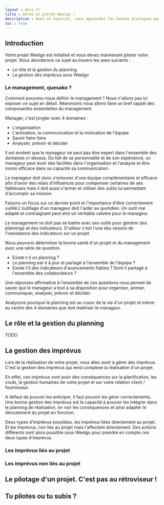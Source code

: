 ```yaml
---
layout : docs_fr
title : Gérez un projet Weelgo ! 
description : Dans ce tutoriel, vous apprendez les bonnes pratiques pour gérer correctement un projet Weelgo au quotidien
toc : true
---
```


## Introduction


Votre projet Weelgo est initialisé et vous devez maintenant piloter votre projet. Nous aborderons ce sujet au travers les axes suivants : 
* Le rôle et la gestion du planning
* La gestion des imprévus sous Weelgo


### Le management, quesako ?

Comment pouvons-nous définir le management ? Nous n'allons pas ici exposer ce sujet en détail. Néanmoins nous allons faire un bref rappel des composantes essentielles du management. 

Manager, c'est jongler avec 4 domaines : 

+ L'organisation
+ L'animation, la communication et la motivation de l'équipe
+ Savoir faire-faire
+ Analyser, prévoir et décider 

Il est évident que le manageur ne peut pas être expert dans l'ensemble des domaines ci-dessus. Du fait de sa personnalité et de son expérience, un manageur peut avoir des facilités dans l'organisation et l'analyse et être moins efficace dans sa capacité sa communication. 

Le manageur doit donc s'entourer d'une équipe complémentaire et efficace afin d'avoir des relais d'influences pour compenser certaines de ses faiblesses mais il doit aussi s'armer et utiliser des outils lui permettant d'accomplir sa mission. 

Faisons un focus sur ce dernier point et l'importance d'être correctement outillé.L'outillage d'un manageur doit l'aider au quotidien. Un outil mal adapté et contraignant peut etre un véritable calvère pour le manageur. 

Le management ne doit pas se battre avec ses outils pour générer des plannings et des indicateurs. D'ailleur c'est l'une des raisons de l'inexistance des indicateurs sur un projet. 

Nous pouvons déterminer la bonne santé d'un projet et du management avec une série de question. 
+ Existe t-il un planning ? 
+ Le planning est-il à jour et partagé à l'ensemble de l'équipe ? 
+ Existe t'il des indicateurs d'avancements fiables ? Sont-il partagé à l'ensemble des collaborateurs ? 

Une réponses affirmative à l'ensemble de ces questions nous permet de savoir que le manageur a tout à sa disposition pour organiser, animer, communiquer, analyser, prévoir et décider. 

Analysons pourquoi le planning est au coeur de la vie d'un projet et même au centre des 4 domaines que doit maitriser le manageur. 

## Le rôle et la gestion du planning

TODO


## La gestion des imprévus

Lors de la réalisation de votre projet, vous allez avoir à gérer des imprévus. C'est la gestion des imprévus qui rend complexe la réalisation d'un projet. 

En effet, ces imprévus vont avoir des conséquences sur la planification, les couts, la gestion humaines de votre projet et sur votre relation client / fournisseur.  

A défaut de pouvoir les anticiper, il faut pouvoir les gérer correctements. Une bonne gestion des imprévus est la capacité à pouvoir les intégrer dans le planning de réalisation, en voir les conséquences et ainsi adapter le déroulement du projet en fonction. 

Deux types d'imprévus possibles. les imprévus liées directement au projet. Et les imprévus, non liés au projet mais l'affectant directement. Des actions différents sont alors possible sous Weelgo pour prendre en compte ces deux types d'imprévus. 


### Les imprévus liés au projet

### Les imprévus non liés au projet



## Le pilotage d'un projet. C'est pas au rétroviseur ! 

## Tu pilotes ou tu subis ? 



